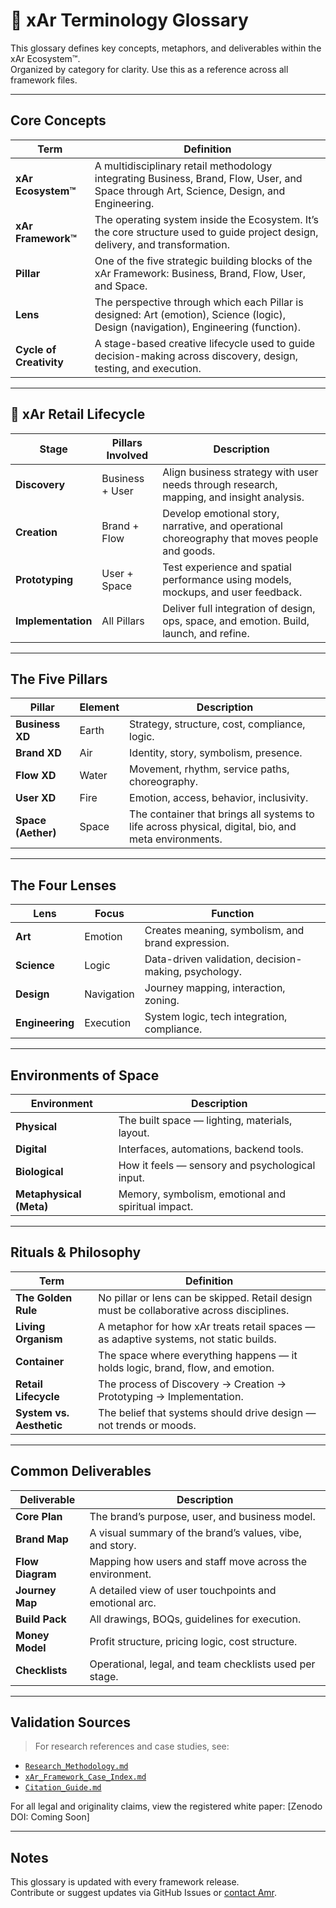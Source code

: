 # 📘 xAr Terminology Glossary

This glossary defines key concepts, metaphors, and deliverables within the xAr Ecosystem™.  
Organized by category for clarity. Use this as a reference across all framework files.

---

##  Core Concepts

| Term | Definition |
|------|------------|
| **xAr Ecosystem™** | A multidisciplinary retail methodology integrating Business, Brand, Flow, User, and Space through Art, Science, Design, and Engineering. |
| **xAr Framework™** | The operating system inside the Ecosystem. It’s the core structure used to guide project design, delivery, and transformation. |
| **Pillar** | One of the five strategic building blocks of the xAr Framework: Business, Brand, Flow, User, and Space. |
| **Lens** | The perspective through which each Pillar is designed: Art (emotion), Science (logic), Design (navigation), Engineering (function). |
| **Cycle of Creativity** | A stage-based creative lifecycle used to guide decision-making across discovery, design, testing, and execution. |

---

## 🔄 xAr Retail Lifecycle

| Stage | Pillars Involved | Description |
|-------|------------------|-------------|
| **Discovery** | Business + User | Align business strategy with user needs through research, mapping, and insight analysis. |
| **Creation** | Brand + Flow | Develop emotional story, narrative, and operational choreography that moves people and goods. |
| **Prototyping** | User + Space | Test experience and spatial performance using models, mockups, and user feedback. |
| **Implementation** | All Pillars | Deliver full integration of design, ops, space, and emotion. Build, launch, and refine. |

---

##  The Five Pillars

| Pillar | Element | Description |
|--------|---------|-------------|
| **Business XD** | Earth | Strategy, structure, cost, compliance, logic. |
| **Brand XD** | Air | Identity, story, symbolism, presence. |
| **Flow XD** | Water | Movement, rhythm, service paths, choreography. |
| **User XD** | Fire | Emotion, access, behavior, inclusivity. |
| **Space (Aether)** | Space | The container that brings all systems to life across physical, digital, bio, and meta environments. |

---

##  The Four Lenses

| Lens | Focus | Function |
|------|-------|----------|
| **Art** | Emotion | Creates meaning, symbolism, and brand expression. |
| **Science** | Logic | Data-driven validation, decision-making, psychology. |
| **Design** | Navigation | Journey mapping, interaction, zoning. |
| **Engineering** | Execution | System logic, tech integration, compliance. |

---

##  Environments of Space

| Environment | Description |
|-------------|-------------|
| **Physical** | The built space — lighting, materials, layout. |
| **Digital** | Interfaces, automations, backend tools. |
| **Biological** | How it feels — sensory and psychological input. |
| **Metaphysical (Meta)** | Memory, symbolism, emotional and spiritual impact. |

---

##  Rituals & Philosophy

| Term | Definition |
|------|------------|
| **The Golden Rule** | No pillar or lens can be skipped. Retail design must be collaborative across disciplines. |
| **Living Organism** | A metaphor for how xAr treats retail spaces — as adaptive systems, not static builds. |
| **Container** | The space where everything happens — it holds logic, brand, flow, and emotion. |
| **Retail Lifecycle** | The process of Discovery → Creation → Prototyping → Implementation. |
| **System vs. Aesthetic** | The belief that systems should drive design — not trends or moods. |

---

##  Common Deliverables

| Deliverable | Description |
|-------------|-------------|
| **Core Plan** | The brand’s purpose, user, and business model. |
| **Brand Map** | A visual summary of the brand’s values, vibe, and story. |
| **Flow Diagram** | Mapping how users and staff move across the environment. |
| **Journey Map** | A detailed view of user touchpoints and emotional arc. |
| **Build Pack** | All drawings, BOQs, guidelines for execution. |
| **Money Model** | Profit structure, pricing logic, cost structure. |
| **Checklists** | Operational, legal, and team checklists used per stage. |

---

##  Validation Sources

> For research references and case studies, see:

- [`Research_Methodology.md`](./Research_Methodology.md)
- [`xAr_Framework_Case_Index.md`](./xAr_Framework_Case_Index.md)
- [`Citation_Guide.md`](./Citation_Guide.md)

For all legal and originality claims, view the registered white paper:
[Zenodo DOI: Coming Soon]

---

##  Notes

This glossary is updated with every framework release.  
Contribute or suggest updates via GitHub Issues or [contact Amr](https://www.instagram.com/by.xar_).

